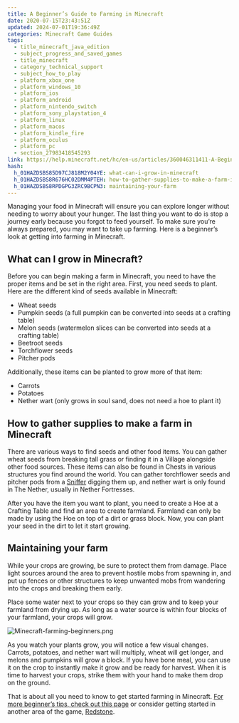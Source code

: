 ```yaml
---
title: A Beginner’s Guide to Farming in Minecraft
date: 2020-07-15T23:43:51Z
updated: 2024-07-01T19:36:49Z
categories: Minecraft Game Guides
tags:
  - title_minecraft_java_edition
  - subject_progress_and_saved_games
  - title_minecraft
  - category_technical_support
  - subject_how_to_play
  - platform_xbox_one
  - platform_windows_10
  - platform_ios
  - platform_android
  - platform_nintendo_switch
  - platform_sony_playstation_4
  - platform_linux
  - platform_macos
  - platform_kindle_fire
  - platform_oculus
  - platform_pc
  - section_27983418545293
link: https://help.minecraft.net/hc/en-us/articles/360046311411-A-Beginner-s-Guide-to-Farming-in-Minecraft
hash:
  h_01HAZDSBS85D97CJ818M2Y04YE: what-can-i-grow-in-minecraft
  h_01HAZDSBS8R676HC02DMM4PTEH: how-to-gather-supplies-to-make-a-farm-in-minecraft
  h_01HAZDSBS8RPDGPG3ZRC9BCPN3: maintaining-your-farm
---
```


Managing your food in Minecraft will ensure you can explore longer without needing to worry about your hunger. The last thing you want to do is stop a journey early because you forgot to feed yourself. To make sure you’re always prepared, you may want to take up farming. Here is a beginner’s look at getting into farming in Minecraft.

## What can I grow in Minecraft?

Before you can begin making a farm in Minecraft, you need to have the proper items and be set in the right area. First, you need seeds to plant. Here are the different kind of seeds available in Minecraft:

- Wheat seeds
- Pumpkin seeds (a full pumpkin can be converted into seeds at a crafting table)
- Melon seeds (watermelon slices can be converted into seeds at a crafting table)
- Beetroot seeds
- Torchflower seeds
- Pitcher pods

Additionally, these items can be planted to grow more of that item:

- Carrots
- Potatoes
- Nether wart (only grows in soul sand, does not need a hoe to plant it)

## How to gather supplies to make a farm in Minecraft

There are various ways to find seeds and other food items. You can gather wheat seeds from breaking tall grass or finding it in a Village alongside other food sources. These items can also be found in Chests in various structures you find around the world. You can gather torchflower seeds and pitcher pods from a [Sniffer](https://help.minecraft.net/hc/en-us/articles/16476513292813) digging them up, and nether wart is only found in The Nether, usually in Nether Fortresses.

After you have the item you want to plant, you need to create a Hoe at a Crafting Table and find an area to create farmland. Farmland can only be made by using the Hoe on top of a dirt or grass block. Now, you can plant your seed in the dirt to let it start growing.

## Maintaining your farm

While your crops are growing, be sure to protect them from damage. Place light sources around the area to prevent hostile mobs from spawning in, and put up fences or other structures to keep unwanted mobs from wandering into the crops and breaking them early.

Place some water next to your crops so they can grow and to keep your farmland from drying up. As long as a water source is within four blocks of your farmland, your crops will grow.

![Minecraft-farming-beginners.png](https://minecrafthelp.zendesk.com/hc/article_attachments/19849625965069)

As you watch your plants grow, you will notice a few visual changes. Carrots, potatoes, and nether wart will multiply, wheat will get longer, and melons and pumpkins will grow a block. If you have bone meal, you can use it on the crop to instantly make it grow and be ready for harvest. When it is time to harvest your crops, strike them with your hand to make them drop on the ground.

That is about all you need to know to get started farming in Minecraft. [For more beginner’s tips, check out this page](https://www.minecraft.net/en-us/minecraft-tips-for-beginners) or consider getting started in another area of the game, [Redstone](./Getting-Started-with-Redstone-in-Minecraft.md).
